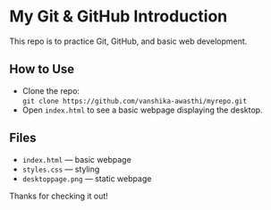 # My Git & GitHub Introduction
This repo is to practice Git, GitHub, and basic web development.

## How to Use
- Clone the repo:  
  `git clone https://github.com/vanshika-awasthi/myrepo.git`
- Open `index.html` to see a basic webpage displaying the desktop.

## Files
- `index.html` — basic webpage  
- `styles.css` — styling  
- `desktoppage.png` — static webpage

Thanks for checking it out!
